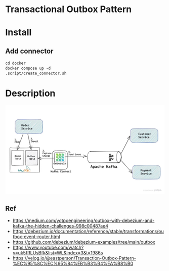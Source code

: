 # Transactional Outbox Pattern

# Install

## Add connector

```shell
cd docker
docker compose up -d 
.script/create_connector.sh
```

# Description

![](.README_images/1f04068d.png)

## Ref

* https://medium.com/yotpoengineering/outbox-with-debezium-and-kafka-the-hidden-challenges-998c00487ae4
* https://debezium.io/documentation/reference/stable/transformations/outbox-event-router.html
* https://github.com/debezium/debezium-examples/tree/main/outbox
* https://www.youtube.com/watch?v=uk5fRLUsBfk&list=WL&index=3&t=1986s
* https://velog.io/@eastperson/Transaction-Outbox-Pattern-%EC%95%8C%EC%95%84%EB%B3%B4%EA%B8%B0